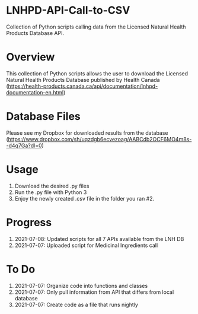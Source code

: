 # LNHPD-API-Call-to-CSV
Collection of Python scripts calling data from the Licensed Natural Health Products Database API.

# Overview
This collection of Python scripts allows the user to download the Licensed Natural Health Products Database published by Health Canada (https://health-products.canada.ca/api/documentation/lnhpd-documentation-en.html)

# Database Files
Please see my Dropbox for downloaded results from the database (https://www.dropbox.com/sh/uqzdgb6ecvezoag/AABCdb2OCF6MO4m8s--d4q7Ga?dl=0)

# Usage
1. Download the desired .py files
2. Run the .py file with Python 3
3. Enjoy the newly created .csv file in the folder you ran #2.

# Progress
1. 2021-07-08: Updated scripts for all 7 APIs available from the LNH DB
2. 2021-07-07: Uploaded script for Medicinal Ingredients call

# To Do
1. 2021-07-07: Organize code into functions and classes
2. 2021-07-07: Only pull information from API that differs from local database
3. 2021-07-07: Create code as a file that runs nightly
